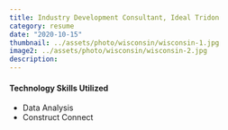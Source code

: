 ```yaml
---
title: Industry Development Consultant, Ideal Tridon
category: resume
date: "2020-10-15"
thumbnail: ../assets/photo/wisconsin/wisconsin-1.jpg
image2: ../assets/photo/wisconsin/wisconsin-2.jpg
description: 
---
```


<h4>Technology Skills Utilized</h4>
<ul>
    <li>Data Analysis</li>
    <li>Construct Connect</li>
</ul>